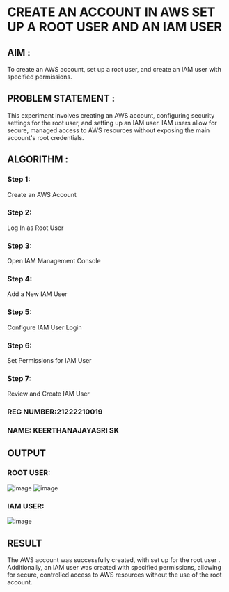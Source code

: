  # CREATE AN  ACCOUNT IN AWS SET UP A ROOT USER AND AN IAM USER 

## AIM :
To create an AWS account, set up a root user, and create an IAM user with specified permissions.

## PROBLEM STATEMENT :
This experiment involves creating an AWS account, configuring security settings for the root user, and setting up an IAM user. IAM users allow for secure, managed access to AWS resources without exposing the main account's root credentials.

## ALGORITHM :

 ### Step 1:
 Create an AWS Account </br>
 ### Step 2:
 Log In as Root User </br>
 ### Step 3:
 Open IAM Management Console</br>
 ### Step 4:
 Add a New IAM User</br>
 ### Step 5:
 Configure IAM User Login</br>
 ### Step 6:
 Set Permissions for IAM User</br>
 ### Step 7:
 Review and Create IAM User</br>

### REG NUMBER:21222210019
### NAME: KEERTHANAJAYASRI SK

## OUTPUT

### ROOT USER:
![image](https://github.com/user-attachments/assets/738d0a53-89b7-4215-956d-9b90f7a4f483)
![image](https://github.com/user-attachments/assets/dc5e31b7-2e82-45d7-910f-601433cb8bed)




 ### IAM USER:
![image](https://github.com/user-attachments/assets/287bf05b-51c7-47d6-91ad-9b1aa6993490)

## RESULT
The AWS account was successfully created, with set up for the root user . Additionally, an IAM user was created with specified permissions, allowing for secure, controlled access to AWS resources without the use of the root account. 

  


